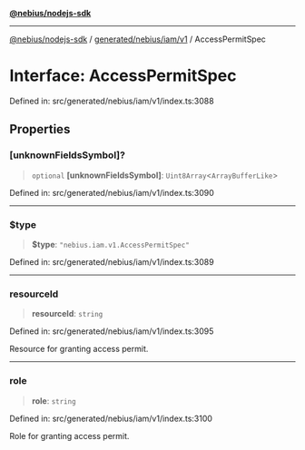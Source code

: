 [**@nebius/nodejs-sdk**](../../../../../README.md)

***

[@nebius/nodejs-sdk](../../../../../README.md) / [generated/nebius/iam/v1](../README.md) / AccessPermitSpec

# Interface: AccessPermitSpec

Defined in: src/generated/nebius/iam/v1/index.ts:3088

## Properties

### \[unknownFieldsSymbol\]?

> `optional` **\[unknownFieldsSymbol\]**: `Uint8Array`\<`ArrayBufferLike`\>

Defined in: src/generated/nebius/iam/v1/index.ts:3090

***

### $type

> **$type**: `"nebius.iam.v1.AccessPermitSpec"`

Defined in: src/generated/nebius/iam/v1/index.ts:3089

***

### resourceId

> **resourceId**: `string`

Defined in: src/generated/nebius/iam/v1/index.ts:3095

Resource for granting access permit.

***

### role

> **role**: `string`

Defined in: src/generated/nebius/iam/v1/index.ts:3100

Role for granting access permit.
